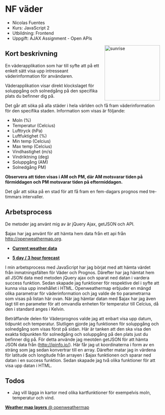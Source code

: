 # NF väder

- Nicolas Fuentes
- Kurs: JavaScript 2
- Utbildning: Frontend
- Uppgift: AJAX Assignment - Open APIs


<img align="right" width="180" height="auto" src="http://cdn4.iconfinder.com/data/icons/iconsland-weather/PNG/256x256/Sunrise.png" alt="sunrise">


## Kort beskrivning
En väderapplikation som har till syfte att på ett enkelt sätt visa upp intresseant väderinformation för användaren.  

Väderapplikation visar direkt klockslaget för soluppgång och solnedgång på den specifika plats du befinner dig på.

Det går att söka på alla städer i hela världen och få fram väderinformation för den specifika staden. Information som visas är följande:
- Moln (%)
- Temperatur (Celcius) 
- Lufttryck (hPa)
- Luftfuktighet (%)
- Min temp (Celcius)
- Max temp (Celcius)
- Vindhastighet (m/s)
- Vindriktning (deg)
- Soluppgång (AM)
- Solnedgång PM)

**Observera att tiden visas i AM och PM, där AM motsvarar tiden på förmiddagen och PM motsvarar tiden på eftermiddagen.**

Det går att söka på en stad för att få fram en fem-dagars prognos med tre-timmars intervaller. 


## Arbetsprocess
De metoder jag använt mig av är jQuery Ajax, getJSON och API.

$ajax har jag använt för att hämta hem data från ett api från http://openweathermap.org.

* [**Current weather data**](http://openweathermap.org/current)

* [**5 day / 3 hour forecast**](http://openweathermap.org/forecast5)


I min arbetsprocess med JavaScript har jag börjat med att hämta värdet från inmatningsfälten för Väder och Prognos. Därefter har jag hämtat hem all JSON data med metoden jQuery ajax och sparat ned datan i vardera success funktion. Sedan skapade jag funktioner för respektive del i syfte att kunna visa upp innehållet i HTML. Openweathermap erbjuder en mängd olika parametrar för väderinformation och jag valde de tio parametrarna som visas på listan här ovan. När jag hämtar datan med $ajax har jag även lagt till en parameter för att omvandla enheten för temperatur till Celcius, då den i standard anges i Kelvin. 

Beträffande delen för Väderprognos valde jag att enbart visa upp datum, tidpunkt och temperatur. Slutligen gjorde jag funktionen för soluppgång och solnedgång som visas först på sidan. Här är tanken att den ska visa den exakta tidpunkten för solnedgång och soluppgång på den plats just du befinner dig på. För detta använde jag meotden getJSON för att hämta JSON data från (http://ipinfo.io/). Här får jag ut koordinaterna i form av en sträng som jag sedan konvertrar till en array. Därefter matar jag in värdena för latitude och longitude från arrayen i $ajax funktionen och sparar ned datan i en success funktion. Sedan skapade jag två olika funktioner för att visa upp datan i HTML. 

## Todos
- Jag vill lägga in kartor med olika kartfunktioner för exempelvis moln, temperatur och vind. 

 [**Weather map layers** @ openweathermap](http://openweathermap.org/api/maps)
 
